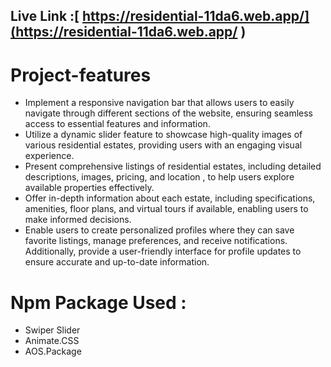 
## Live Link :[ https://residential-11da6.web.app/](https://residential-11da6.web.app/ )



# Project-features

* Implement a responsive navigation bar that allows users to easily navigate through different sections of the website, ensuring seamless access to essential features and information.
* Utilize a dynamic slider feature to showcase high-quality images of various residential estates, providing 
  users with an engaging visual experience.
* Present comprehensive listings of residential estates, including detailed descriptions, images, pricing,  and location , to help users explore available properties effectively.
* Offer in-depth information about each estate, including specifications, amenities, floor plans, and virtual tours if available, enabling users to make informed decisions.
* Enable users to create personalized profiles where they can save favorite listings, manage preferences, and receive notifications. Additionally, provide a user-friendly interface for profile updates to ensure accurate and up-to-date information.



# Npm Package Used :

* Swiper Slider
* Animate.CSS
* AOS.Package





